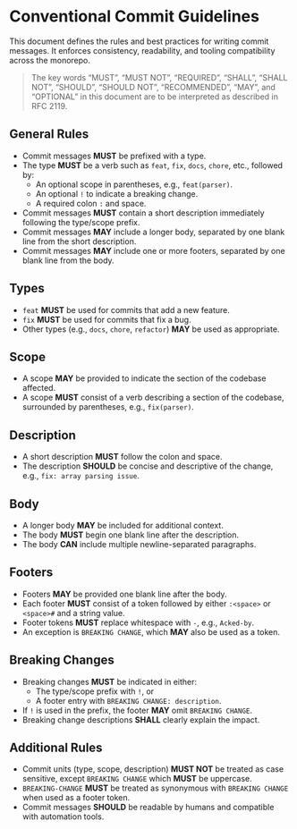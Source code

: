 # Conventional Commit Guidelines

This document defines the rules and best practices for writing commit messages. It enforces consistency, readability, and tooling compatibility across the monorepo.

> The key words “MUST”, “MUST NOT”, “REQUIRED”, “SHALL”, “SHALL NOT”, “SHOULD”, “SHOULD NOT”, “RECOMMENDED”, “MAY”, and “OPTIONAL” in this document are to be interpreted as described in RFC 2119.

## General Rules

- Commit messages **MUST** be prefixed with a type.
- The type **MUST** be a verb such as `feat`, `fix`, `docs`, `chore`, etc., followed by:
  - An optional scope in parentheses, e.g., `feat(parser)`.
  - An optional `!` to indicate a breaking change.
  - A required colon `:` and space.
- Commit messages **MUST** contain a short description immediately following the type/scope prefix.
- Commit messages **MAY** include a longer body, separated by one blank line from the short description.
- Commit messages **MAY** include one or more footers, separated by one blank line from the body.

## Types

- `feat` **MUST** be used for commits that add a new feature.
- `fix` **MUST** be used for commits that fix a bug.
- Other types (e.g., `docs`, `chore`, `refactor`) **MAY** be used as appropriate.

## Scope

- A scope **MAY** be provided to indicate the section of the codebase affected.
- A scope **MUST** consist of a verb describing a section of the codebase, surrounded by parentheses, e.g., `fix(parser)`.

## Description

- A short description **MUST** follow the colon and space.
- The description **SHOULD** be concise and descriptive of the change, e.g., `fix: array parsing issue`.

## Body

- A longer body **MAY** be included for additional context.
- The body **MUST** begin one blank line after the description.
- The body **CAN** include multiple newline-separated paragraphs.

## Footers

- Footers **MAY** be provided one blank line after the body.
- Each footer **MUST** consist of a token followed by either `:<space>` or `<space>#` and a string value.
- Footer tokens **MUST** replace whitespace with `-`, e.g., `Acked-by`.
- An exception is `BREAKING CHANGE`, which **MAY** also be used as a token.

## Breaking Changes

- Breaking changes **MUST** be indicated in either:
  - The type/scope prefix with `!`, or
  - A footer entry with `BREAKING CHANGE: description`.
- If `!` is used in the prefix, the footer **MAY** omit `BREAKING CHANGE`.
- Breaking change descriptions **SHALL** clearly explain the impact.

## Additional Rules

- Commit units (type, scope, description) **MUST NOT** be treated as case sensitive, except `BREAKING CHANGE` which **MUST** be uppercase.
- `BREAKING-CHANGE` **MUST** be treated as synonymous with `BREAKING CHANGE` when used as a footer token.
- Commit messages **SHOULD** be readable by humans and compatible with automation tools.
